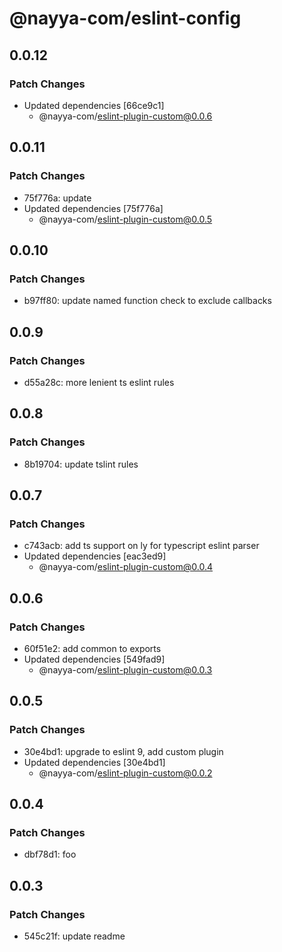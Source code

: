 # @nayya-com/eslint-config

## 0.0.12

### Patch Changes

- Updated dependencies [66ce9c1]
  - @nayya-com/eslint-plugin-custom@0.0.6

## 0.0.11

### Patch Changes

- 75f776a: update
- Updated dependencies [75f776a]
  - @nayya-com/eslint-plugin-custom@0.0.5

## 0.0.10

### Patch Changes

- b97ff80: update named function check to exclude callbacks

## 0.0.9

### Patch Changes

- d55a28c: more lenient ts eslint rules

## 0.0.8

### Patch Changes

- 8b19704: update tslint rules

## 0.0.7

### Patch Changes

- c743acb: add ts support on ly for typescript eslint parser
- Updated dependencies [eac3ed9]
  - @nayya-com/eslint-plugin-custom@0.0.4

## 0.0.6

### Patch Changes

- 60f51e2: add common to exports
- Updated dependencies [549fad9]
  - @nayya-com/eslint-plugin-custom@0.0.3

## 0.0.5

### Patch Changes

- 30e4bd1: upgrade to eslint 9, add custom plugin
- Updated dependencies [30e4bd1]
  - @nayya-com/eslint-plugin-custom@0.0.2

## 0.0.4

### Patch Changes

- dbf78d1: foo

## 0.0.3

### Patch Changes

- 545c21f: update readme
